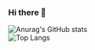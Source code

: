 ### Hi there 👋

![Anurag's GitHub stats](https://github-readme-stats.vercel.app/api?username=kazaney&show_icons=true&theme=transparent) <br/>
![Top Langs](https://github-readme-stats.vercel.app/api/top-langs/?username=kazaney&size_weight=0.5&count_weight=0.5&theme=transparent)





